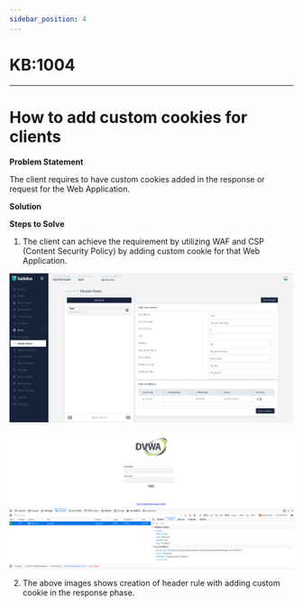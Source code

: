 ```yaml
---
sidebar_position: 4
---
```


# KB:1004

-------

# How to add custom cookies for clients

**Problem Statement**

The client requires to have custom cookies added in the response or request for the Web Application.

**Solution**

**Steps to Solve**

1. The client can achieve the requirement by utilizing WAF and CSP (Content Security Policy) by adding custom cookie for that Web Application.

![kb-1004](/img/waf/kb/v2/header_rule_kb_1004_1.png)

![kb-1004](/img/waf/kb/v2/browser_kb_1004_2.png)

2. The above images shows creation of header rule with adding custom cookie in the response phase.
